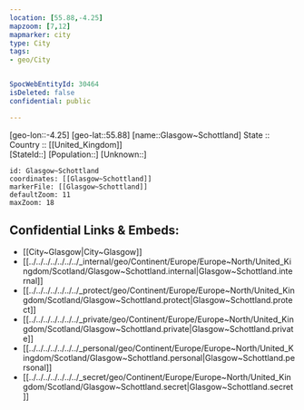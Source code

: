 ```yaml
---
location: [55.88,-4.25] 
mapzoom: [7,12] 
mapmarker: city 
type: City
tags:
- geo/City


SpocWebEntityId: 30464
isDeleted: false
confidential: public

---
```

[geo-lon::-4.25] 
[geo-lat::55.88] 
[name::Glasgow~Schottland] 
State ::  
Country :: [[United_Kingdom]]  
[StateId::] 
[Population::] 
[Unknown::] 


```leaflet
id: Glasgow~Schottland
coordinates: [[Glasgow~Schottland]] 
markerFile: [[Glasgow~Schottland]] 
defaultZoom: 11 
maxZoom: 18
```


## Confidential Links & Embeds: 
- [[City~Glasgow|City~Glasgow]] 
- [[../../../../../../../_internal/geo/Continent/Europe/Europe~North/United_Kingdom/Scotland/Glasgow~Schottland.internal|Glasgow~Schottland.internal]] 
- [[../../../../../../../_protect/geo/Continent/Europe/Europe~North/United_Kingdom/Scotland/Glasgow~Schottland.protect|Glasgow~Schottland.protect]] 
- [[../../../../../../../_private/geo/Continent/Europe/Europe~North/United_Kingdom/Scotland/Glasgow~Schottland.private|Glasgow~Schottland.private]] 
- [[../../../../../../../_personal/geo/Continent/Europe/Europe~North/United_Kingdom/Scotland/Glasgow~Schottland.personal|Glasgow~Schottland.personal]] 
- [[../../../../../../../_secret/geo/Continent/Europe/Europe~North/United_Kingdom/Scotland/Glasgow~Schottland.secret|Glasgow~Schottland.secret]] 
